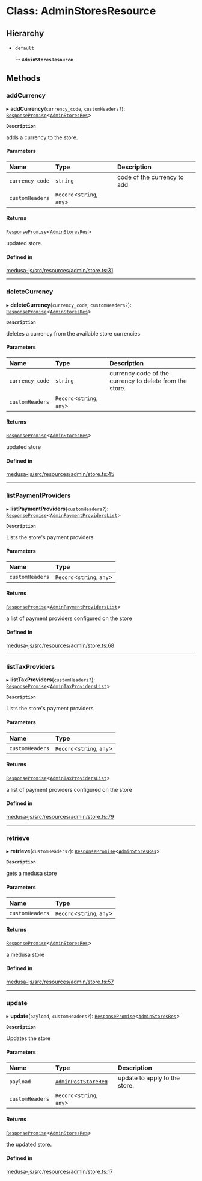 # Class: AdminStoresResource

## Hierarchy

- `default`

  ↳ **`AdminStoresResource`**

## Methods

### addCurrency

▸ **addCurrency**(`currency_code`, `customHeaders?`): [`ResponsePromise`](../modules/internal.md#responsepromise)<[`AdminStoresRes`](../modules/internal-23.md#adminstoresres)\>

**`Description`**

adds a currency to the store.

#### Parameters

| Name | Type | Description |
| :------ | :------ | :------ |
| `currency_code` | `string` | code of the currency to add |
| `customHeaders` | `Record`<`string`, `any`\> |  |

#### Returns

[`ResponsePromise`](../modules/internal.md#responsepromise)<[`AdminStoresRes`](../modules/internal-23.md#adminstoresres)\>

updated store.

#### Defined in

[medusa-js/src/resources/admin/store.ts:31](https://github.com/medusajs/medusa/blob/e38dd7f6/packages/medusa-js/src/resources/admin/store.ts#L31)

___

### deleteCurrency

▸ **deleteCurrency**(`currency_code`, `customHeaders?`): [`ResponsePromise`](../modules/internal.md#responsepromise)<[`AdminStoresRes`](../modules/internal-23.md#adminstoresres)\>

**`Description`**

deletes a currency from the available store currencies

#### Parameters

| Name | Type | Description |
| :------ | :------ | :------ |
| `currency_code` | `string` | currency code of the currency to delete from the store. |
| `customHeaders` | `Record`<`string`, `any`\> |  |

#### Returns

[`ResponsePromise`](../modules/internal.md#responsepromise)<[`AdminStoresRes`](../modules/internal-23.md#adminstoresres)\>

updated store

#### Defined in

[medusa-js/src/resources/admin/store.ts:45](https://github.com/medusajs/medusa/blob/e38dd7f6/packages/medusa-js/src/resources/admin/store.ts#L45)

___

### listPaymentProviders

▸ **listPaymentProviders**(`customHeaders?`): [`ResponsePromise`](../modules/internal.md#responsepromise)<[`AdminPaymentProvidersList`](../modules/internal-23.md#adminpaymentproviderslist)\>

**`Description`**

Lists the store's payment providers

#### Parameters

| Name | Type |
| :------ | :------ |
| `customHeaders` | `Record`<`string`, `any`\> |

#### Returns

[`ResponsePromise`](../modules/internal.md#responsepromise)<[`AdminPaymentProvidersList`](../modules/internal-23.md#adminpaymentproviderslist)\>

a list of payment providers configured on the store

#### Defined in

[medusa-js/src/resources/admin/store.ts:68](https://github.com/medusajs/medusa/blob/e38dd7f6/packages/medusa-js/src/resources/admin/store.ts#L68)

___

### listTaxProviders

▸ **listTaxProviders**(`customHeaders?`): [`ResponsePromise`](../modules/internal.md#responsepromise)<[`AdminTaxProvidersList`](../modules/internal-23.md#admintaxproviderslist)\>

**`Description`**

Lists the store's payment providers

#### Parameters

| Name | Type |
| :------ | :------ |
| `customHeaders` | `Record`<`string`, `any`\> |

#### Returns

[`ResponsePromise`](../modules/internal.md#responsepromise)<[`AdminTaxProvidersList`](../modules/internal-23.md#admintaxproviderslist)\>

a list of payment providers configured on the store

#### Defined in

[medusa-js/src/resources/admin/store.ts:79](https://github.com/medusajs/medusa/blob/e38dd7f6/packages/medusa-js/src/resources/admin/store.ts#L79)

___

### retrieve

▸ **retrieve**(`customHeaders?`): [`ResponsePromise`](../modules/internal.md#responsepromise)<[`AdminStoresRes`](../modules/internal-23.md#adminstoresres)\>

**`Description`**

gets a medusa store

#### Parameters

| Name | Type |
| :------ | :------ |
| `customHeaders` | `Record`<`string`, `any`\> |

#### Returns

[`ResponsePromise`](../modules/internal.md#responsepromise)<[`AdminStoresRes`](../modules/internal-23.md#adminstoresres)\>

a medusa store

#### Defined in

[medusa-js/src/resources/admin/store.ts:57](https://github.com/medusajs/medusa/blob/e38dd7f6/packages/medusa-js/src/resources/admin/store.ts#L57)

___

### update

▸ **update**(`payload`, `customHeaders?`): [`ResponsePromise`](../modules/internal.md#responsepromise)<[`AdminStoresRes`](../modules/internal-23.md#adminstoresres)\>

**`Description`**

Updates the store

#### Parameters

| Name | Type | Description |
| :------ | :------ | :------ |
| `payload` | [`AdminPostStoreReq`](internal-23.AdminPostStoreReq.md) | update to apply to the store. |
| `customHeaders` | `Record`<`string`, `any`\> |  |

#### Returns

[`ResponsePromise`](../modules/internal.md#responsepromise)<[`AdminStoresRes`](../modules/internal-23.md#adminstoresres)\>

the updated store.

#### Defined in

[medusa-js/src/resources/admin/store.ts:17](https://github.com/medusajs/medusa/blob/e38dd7f6/packages/medusa-js/src/resources/admin/store.ts#L17)

